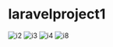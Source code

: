 # laravelproject1
![i2](https://user-images.githubusercontent.com/77139258/163975660-a8282d71-ffad-4faf-a5a0-63eb39a12414.JPG)
![i3](https://user-images.githubusercontent.com/77139258/163976041-3e0696ab-75f0-480b-a647-0c77fe2649d9.JPG)
![i4](https://user-images.githubusercontent.com/77139258/163976094-932b7299-8371-4ac7-85a2-a7d6a7f79348.JPG)
![i8](https://user-images.githubusercontent.com/77139258/163976141-480a7fe5-a239-44f4-937c-d8db4ec84ebd.JPG)
